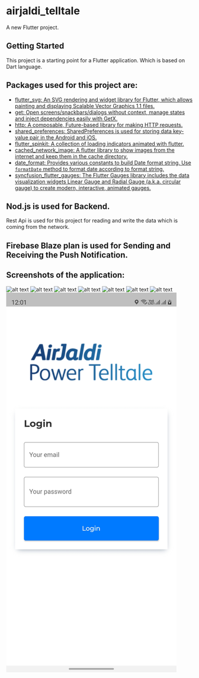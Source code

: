 # airjaldi_telltale

A new Flutter project.

## Getting Started

This project is a starting point for a Flutter application. Which is based on Dart language.

## Packages used for this project are:

- [flutter_svg: An SVG rendering and widget library for Flutter, which allows painting and displaying Scalable Vector Graphics 1.1 files.](https://pub.dev/packages/flutter_svg)
- [get: Open screens/snackbars/dialogs without context, manage states and inject dependencies easily with GetX.](https://pub.dev/packages/get)
- [http: A composable, Future-based library for making HTTP requests.](https://pub.dev/packages/http)
- [shared_preferences: SharedPreferences is used for storing data key-​value pair in the Android and iOS.](https://pub.dev/packages/shared_preferences)
- [flutter_spinkit: A collection of loading indicators animated with flutter.](https://pub.dev/packages/flutter_spinkit)
- [cached_network_image: A flutter library to show images from the internet and keep them in the cache directory.](https://pub.dev/packages/cached_network_image)
- [date_format: Provides various constants to build Date format string. Use `formatDate` method to format date according to format string.](https://pub.dev/packages/date_format)
- [syncfusion_flutter_gauges: The Flutter Gauges library includes the data visualization widgets Linear Gauge and Radial Gauge (a.k.a. circular gauge) to create modern, interactive, animated gauges.](https://pub.dev/packages/syncfusion_flutter_gauges)

## Nod.js is used for Backend.

 Rest Api is used for this project for reading and write the data which is coming from the network.

## Firebase Blaze plan is used for Sending and Receiving the Push Notification.

## Screenshots of the application:
![alt text](airjaldi_telltale\assets\screenshots\login.jpg "login screen")
![alt text](airjaldi_telltale\assets\screenshots\assignedloading.jpg "loading")
![alt text](airjaldi_telltale\assets\screenshots\assignedrelay.jpg "loading")
![alt text](airjaldi_telltale\assets\screenshots\dashboard.jpg "Dashboard")
![alt text](airjaldi_telltale\assets\screenshots\drawer.jpg "Drawer")
![alt text](airjaldi_telltale\assets\screenshots\notification.jpg "Notification")
![alt text](airjaldi_telltale\assets\screenshots\singlerelay.jpg?raw=true "singlerelay")
![alt text](https://github.com/AKshayAmakein/airjaldi_taltale/blob/master/assets/screenshots/login.jpg "singlerelay")






